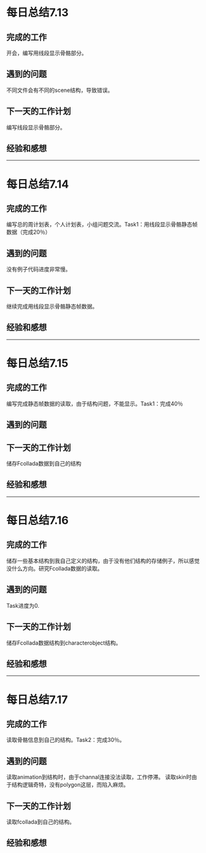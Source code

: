 # 每日总结7.13 #
## 完成的工作 ##
开会，编写用线段显示骨骼部分。
## 遇到的问题 ##
不同文件会有不同的scene结构，导致错误。
## 下一天的工作计划 ##
编写线段显示骨骼部分。
## 经验和感想 ##

---

# 每日总结7.14 #
## 完成的工作 ##
编写总的周计划表，个人计划表，小组问题交流。Task1：用线段显示骨骼静态帧数据（完成20％）
## 遇到的问题 ##
没有例子代码进度非常慢。
## 下一天的工作计划 ##
继续完成用线段显示骨骼静态帧数据。
## 经验和感想 ##

---

# 每日总结7.15 #
## 完成的工作 ##
编写完成静态帧数据的读取，由于结构问题，不能显示。Task1：完成40％
## 遇到的问题 ##
## 下一天的工作计划 ##
储存Fcollada数据到自己的结构
## 经验和感想 ##

---

# 每日总结7.16 #
## 完成的工作 ##
储存一些基本结构到我自己定义的结构，由于没有他们结构的存储例子，所以感觉没什么方向。研究Fcollada数据的读取。
## 遇到的问题 ##
Task进度为0.
## 下一天的工作计划 ##
储存Fcollada数据结构到characterobject结构。
## 经验和感想 ##

---

# 每日总结7.17 #
## 完成的工作 ##
读取骨骼信息到自己的结构。Task2：完成30％。
## 遇到的问题 ##
读取animation到结构时，由于channal连接没法读取，工作停滞。
读取skin时由于结构逻辑奇特，没有polygon这层，而陷入麻烦。
## 下一天的工作计划 ##
读取fcollada到自己的结构。
## 经验和感想 ##